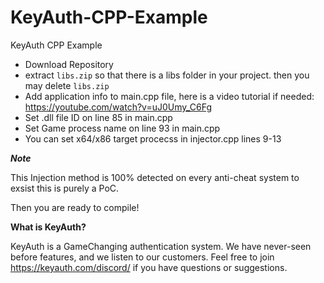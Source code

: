 # KeyAuth-CPP-Example
KeyAuth CPP Example

- Download Repository
- extract `libs.zip` so that there is a libs folder in your project. then you may delete `libs.zip` 
- Add application info to main.cpp file, here is a video tutorial if needed: https://youtube.com/watch?v=uJ0Umy_C6Fg
- Set .dll file ID on line 85 in main.cpp
- Set Game process name on line 93 in main.cpp
- You can set x64/x86 target procecss in injector.cpp lines 9-13



***Note***

This Injection method is 100% detected on every anti-cheat system to exsist this is purely a PoC.

Then you are ready to compile!

**What is KeyAuth?**

KeyAuth is a GameChanging authentication system. We have never-seen before features, and we listen to our customers.
Feel free to join https://keyauth.com/discord/ if you have questions or suggestions.
